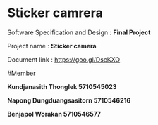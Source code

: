 Sticker camrera
===============

Software Specification and Design : **Final Project**

Project name : **Sticker camera**

Document link : https://goo.gl/DscKXO


#Member

**Kundjanasith Thonglek 5710545023**

**Napong Dungduangsasitorn 5710546216**

**Benjapol Worakan 5710546577**
